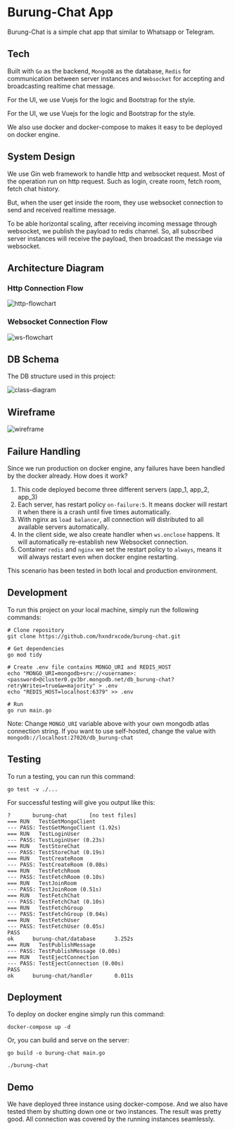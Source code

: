 # Burung-Chat App

Burung-Chat is a simple chat app that similar to Whatsapp or Telegram.

## Tech

Built with `Go` as the backend, `MongoDB` as the database, `Redis` for communication between server instances and `Websocket` for accepting and broadcasting realtime chat message.

For the UI, we use Vuejs for the logic and Bootstrap for the style.

For the UI, we use Vuejs for the logic and Bootstrap for the style.

We also use docker and docker-compose to makes it easy to be deployed on docker engine.

## System Design

We use Gin web framework to handle http and websocket request. Most of the operation run on http request.
Such as login, create room, fetch room, fetch chat history.

But, when the user get inside the room, they use websocket connection to send and received realtime message.

To be able horizontal scaling, after receiving incoming message through websocket, we publish the payload to redis channel. So, all subscribed server instances will receive the payload, then broadcast the message via websocket.

## Architecture Diagram

### Http Connection Flow

![http-flowchart](https://github.com/hxndrxcode/burung-chat/blob/master/doc_files/http-flowchart.png?raw=true)

### Websocket Connection Flow

![ws-flowchart](https://github.com/hxndrxcode/burung-chat/blob/master/doc_files/ws-flowchart.png?raw=true)


## DB Schema

The DB structure used in this project:

![class-diagram](https://github.com/hxndrxcode/burung-chat/blob/master/doc_files/class-diagram.png?raw=true)

## Wireframe

![wireframe](https://github.com/hxndrxcode/burung-chat/blob/master/doc_files/wireframe2.png?raw=true)

## Failure Handling

Since we run production on docker engine, any failures have been handled by the docker already. How does it work?

1. This code deployed become three different servers (app_1, app_2, app_3)
2. Each server, has restart policy `on-failure:5`. It means docker will restart it when there is a crash until five times automatically.
3. With nginx as `load balancer`, all connection will distributed to all available servers automatically.
4. In the client side, we also create handler when `ws.onclose` happens. It will automatically re-establish new Websocket connection.
5. Container `redis` and `nginx` we set the restart policy to `always`, means it will always restart even when docker engine restarting.

This scenario has been tested in both local and production environment.

## Development

To run this project on your local machine, simply run the following commands:

```
# Clone repository
git clone https://github.com/hxndrxcode/burung-chat.git

# Get dependencies
go mod tidy

# Create .env file contains MONGO_URI and REDIS_HOST
echo "MONGO_URI=mongodb+srv://<username>:<password>@cluster0.gv3br.mongodb.net/db_burung-chat?retryWrites=true&w=majority" > .env
echo "REDIS_HOST=localhost:6379" >> .env

# Run
go run main.go
```

Note: Change `MONGO_URI` variable above with your own mongodb atlas connection string. If you want to use self-hosted, change the value with `mongodb://localhost:27020/db_burung-chat`

## Testing

To run a testing, you can run this command:

```
go test -v ./...

```

For successful testing will give you output like this:
```
?       burung-chat       [no test files]
=== RUN   TestGetMongoClient
--- PASS: TestGetMongoClient (1.92s)
=== RUN   TestLoginUser
--- PASS: TestLoginUser (0.23s)
=== RUN   TestStoreChat
--- PASS: TestStoreChat (0.19s)
=== RUN   TestCreateRoom
--- PASS: TestCreateRoom (0.08s)
=== RUN   TestFetchRoom
--- PASS: TestFetchRoom (0.10s)
=== RUN   TestJoinRoom
--- PASS: TestJoinRoom (0.51s)
=== RUN   TestFetchChat
--- PASS: TestFetchChat (0.10s)
=== RUN   TestFetchGroup
--- PASS: TestFetchGroup (0.04s)
=== RUN   TestFetchUser
--- PASS: TestFetchUser (0.05s)
PASS
ok      burung-chat/database      3.252s
=== RUN   TestPublishMessage
--- PASS: TestPublishMessage (0.00s)
=== RUN   TestEjectConnection
--- PASS: TestEjectConnection (0.00s)
PASS
ok      burung-chat/handler       0.011s
```

## Deployment

To deploy on docker engine simply run this command:
```
docker-compose up -d
```

Or, you can build and serve on the server:
```
go build -o burung-chat main.go

./burung-chat
```

## Demo

We have deployed three instance using docker-compose. And we also have tested them by shutting down one or two instances. The result was pretty good. All connection was covered by the running instances seamlessly.
